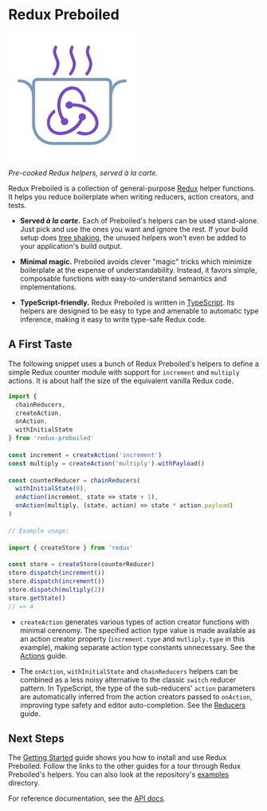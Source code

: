 # Redux Preboiled

![](../logo/logo.png)

_Pre-cooked Redux helpers, served à la carte._

Redux Preboiled is a collection of general-purpose [Redux][redux] helper
functions. It helps you reduce boilerplate when writing reducers, action
creators, and tests.

- **Served _à la carte_.** Each of Preboiled's helpers can be used stand-alone.
  Just pick and use the ones you want and ignore the rest. If your build setup
  does [tree shaking][tree-shaking], the unused helpers won't even be added
  to your application's build output.

- **Minimal magic.** Preboiled avoids clever "magic" tricks which minimize
  boilerplate at the expense of understandability. Instead, it favors simple,
  composable functions with easy-to-understand semantics and implementations.

- **TypeScript-friendly.** Redux Preboiled is written in
  [TypeScript][typescript]. Its helpers are designed to be easy to type and
  amenable to automatic type inference, making it easy to write type-safe
  Redux code.

## A First Taste

The following snippet uses a bunch of Redux Preboiled's helpers to define a
simple Redux counter module with support for `increment` and `multiply`
actions. It is about half the size of the equivalent vanilla Redux code.

```js
import {
  chainReducers,
  createAction,
  onAction,
  withInitialState
} from 'redux-preboiled'

const increment = createAction('increment')
const multiply = createAction('multiply').withPayload()

const counterReducer = chainReducers(
  withInitialState(0),
  onAction(increment, state => state + 1),
  onAction(multiply, (state, action) => state * action.payload)
)

// Example usage:

import { createStore } from 'redux'

const store = createStore(counterReducer)
store.dispatch(increment())
store.dispatch(increment())
store.dispatch(multiply(2))
store.getState()
// => 4
```

* `createAction` generates various types of action creator functions with
  minimal cerenomy. The specified action type value is made available as an
  action creator property (`increment.type` and `mutliply.type` in this
  example), making separate action type constants unnecessary. See the
  [Actions](./guides/actions.md) guide.

* The `onAction`, `withInitialState` and `chainReducers` helpers can be
  combined as a less noisy alternative to the classic `switch` reducer
  pattern. In TypeScript, the type of the sub-reducers' `action` parameters
  are automatically inferred from the action creators passed to `onAction`,
  improving type safety and editor auto-completion. See the
  [Reducers](./guides/reducers.md) guide.

## Next Steps

The [Getting Started](./guides/getting-started.md) guide shows you how to
install and use Redux Preboiled. Follow the links to the other guides for a
tour through Redux Preboiled's helpers. You can also look at the repository's
[examples] directory.

For reference documentation, see the [API docs](./api/README.md).

[examples]: https://github.com/denisw/redux-preboiled/tree/master/examples
[redux]: https://redux.js.org/
[tree-shaking]: https://developers.google.com/web/fundamentals/performance/optimizing-javascript/tree-shaking/
[typescript]: https://www.typescriptlang.org/
